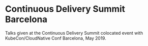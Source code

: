 # Continuous Delivery Summit Barcelona 

Talks given at the Continuous Delivery Summit colocated event with KubeCon/CloudNative Conf Barcelona, May 2019. 
